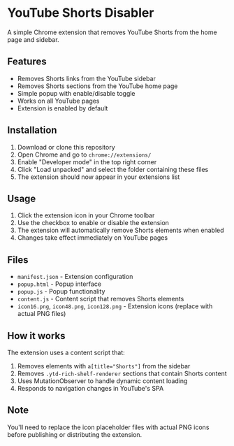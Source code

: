 # YouTube Shorts Disabler

A simple Chrome extension that removes YouTube Shorts from the home page and sidebar.

## Features

- Removes Shorts links from the YouTube sidebar
- Removes Shorts sections from the YouTube home page
- Simple popup with enable/disable toggle
- Works on all YouTube pages
- Extension is enabled by default

## Installation

1. Download or clone this repository
2. Open Chrome and go to `chrome://extensions/`
3. Enable "Developer mode" in the top right corner
4. Click "Load unpacked" and select the folder containing these files
5. The extension should now appear in your extensions list

## Usage

1. Click the extension icon in your Chrome toolbar
2. Use the checkbox to enable or disable the extension
3. The extension will automatically remove Shorts elements when enabled
4. Changes take effect immediately on YouTube pages

## Files

- `manifest.json` - Extension configuration
- `popup.html` - Popup interface
- `popup.js` - Popup functionality
- `content.js` - Content script that removes Shorts elements
- `icon16.png`, `icon48.png`, `icon128.png` - Extension icons (replace with actual PNG files)

## How it works

The extension uses a content script that:

1. Removes elements with `a[title="Shorts"]` from the sidebar
2. Removes `.ytd-rich-shelf-renderer` sections that contain Shorts content
3. Uses MutationObserver to handle dynamic content loading
4. Responds to navigation changes in YouTube's SPA

## Note

You'll need to replace the icon placeholder files with actual PNG icons before publishing or distributing the extension.
